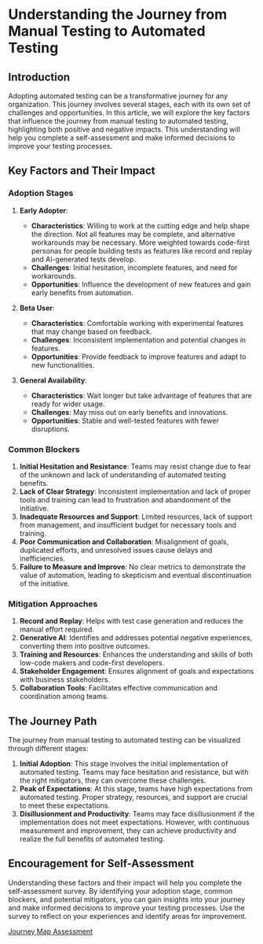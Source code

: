 # Understanding the Journey from Manual Testing to Automated Testing

## Introduction

Adopting automated testing can be a transformative journey for any organization. This journey involves several stages, each with its own set of challenges and opportunities. In this article, we will explore the key factors that influence the journey from manual testing to automated testing, highlighting both positive and negative impacts. This understanding will help you complete a self-assessment and make informed decisions to improve your testing processes.

## Key Factors and Their Impact

### Adoption Stages

1. **Early Adopter**: 
   - **Characteristics**: Willing to work at the cutting edge and help shape the direction. Not all features may be complete, and alternative workarounds may be necessary. More weighted towards code-first personas for people building tests as features like record and replay and AI-generated tests develop.
   - **Challenges**: Initial hesitation, incomplete features, and need for workarounds.
   - **Opportunities**: Influence the development of new features and gain early benefits from automation.

2. **Beta User**: 
   - **Characteristics**: Comfortable working with experimental features that may change based on feedback.
   - **Challenges**: Inconsistent implementation and potential changes in features.
   - **Opportunities**: Provide feedback to improve features and adapt to new functionalities.

3. **General Availability**: 
   - **Characteristics**: Wait longer but take advantage of features that are ready for wider usage.
   - **Challenges**: May miss out on early benefits and innovations.
   - **Opportunities**: Stable and well-tested features with fewer disruptions.

### Common Blockers

1. **Initial Hesitation and Resistance**: Teams may resist change due to fear of the unknown and lack of understanding of automated testing benefits.
2. **Lack of Clear Strategy**: Inconsistent implementation and lack of proper tools and training can lead to frustration and abandonment of the initiative.
3. **Inadequate Resources and Support**: Limited resources, lack of support from management, and insufficient budget for necessary tools and training.
4. **Poor Communication and Collaboration**: Misalignment of goals, duplicated efforts, and unresolved issues cause delays and inefficiencies.
5. **Failure to Measure and Improve**: No clear metrics to demonstrate the value of automation, leading to skepticism and eventual discontinuation of the initiative.

### Mitigation Approaches

1. **Record and Replay**: Helps with test case generation and reduces the manual effort required.
2. **Generative AI**: Identifies and addresses potential negative experiences, converting them into positive outcomes.
3. **Training and Resources**: Enhances the understanding and skills of both low-code makers and code-first developers.
4. **Stakeholder Engagement**: Ensures alignment of goals and expectations with business stakeholders.
5. **Collaboration Tools**: Facilitates effective communication and coordination among teams.

## The Journey Path

The journey from manual testing to automated testing can be visualized through different stages:

1. **Initial Adoption**: This stage involves the initial implementation of automated testing. Teams may face hesitation and resistance, but with the right mitigators, they can overcome these challenges.
2. **Peak of Expectations**: At this stage, teams have high expectations from automated testing. Proper strategy, resources, and support are crucial to meet these expectations.
3. **Disillusionment and Productivity**: Teams may face disillusionment if the implementation does not meet expectations. However, with continuous measurement and improvement, they can achieve productivity and realize the full benefits of automated testing.

## Encouragement for Self-Assessment

Understanding these factors and their impact will help you complete the self-assessment survey. By identifying your adoption stage, common blockers, and potential mitigators, you can gain insights into your journey and make informed decisions to improve your testing processes. Use the survey to reflect on your experiences and identify areas for improvement.

[Journey Map Assessment](/PowerApps-TestEngine/context/journey-map-assessment)
